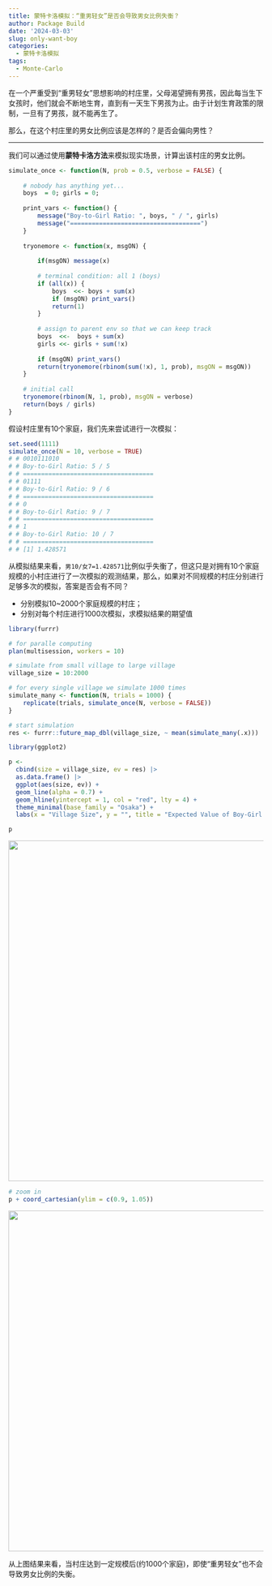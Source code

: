 ```yaml
---
title: 蒙特卡洛模拟：“重男轻女”是否会导致男女比例失衡？
author: Package Build
date: '2024-03-03'
slug: only-want-boy
categories:
  - 蒙特卡洛模拟
tags:
  - Monte-Carlo
---
```


在一个严重受到“重男轻女”思想影响的村庄里，父母渴望拥有男孩，因此每当生下女孩时，他们就会不断地生育，直到有一天生下男孩为止。由于计划生育政策的限制，一旦有了男孩，就不能再生了。

那么，在这个村庄里的男女比例应该是怎样的？是否会偏向男性？

---

我们可以通过使用**蒙特卡洛方法**来模拟现实场景，计算出该村庄的男女比例。


```r
simulate_once <- function(N, prob = 0.5, verbose = FALSE) {
    
    # nobody has anything yet...
    boys  = 0; girls = 0;
    
    print_vars <- function() {
        message("Boy-to-Girl Ratio: ", boys, " / ", girls)
        message("====================================")
    }
    
    tryonemore <- function(x, msgON) {
        
        if(msgON) message(x)
        
        # terminal condition: all 1 (boys)
        if (all(x)) {
            boys  <<- boys + sum(x)
            if (msgON) print_vars()
            return(1)
        }
        
        # assign to parent env so that we can keep track
        boys  <<-  boys + sum(x)
        girls <<- girls + sum(!x)
        
        if (msgON) print_vars()
        return(tryonemore(rbinom(sum(!x), 1, prob), msgON = msgON))
    }
    
    # initial call
    tryonemore(rbinom(N, 1, prob), msgON = verbose)
    return(boys / girls)
}
```

假设村庄里有10个家庭，我们先来尝试进行一次模拟：

```r
set.seed(1111)
simulate_once(N = 10, verbose = TRUE)
# # 0010111010
# # Boy-to-Girl Ratio: 5 / 5
# # ====================================
# # 01111
# # Boy-to-Girl Ratio: 9 / 6
# # ====================================
# # 0
# # Boy-to-Girl Ratio: 9 / 7
# # ====================================
# # 1
# # Boy-to-Girl Ratio: 10 / 7
# # ====================================
# # [1] 1.428571
```
从模拟结果来看，`男10/女7=1.428571`比例似乎失衡了，但这只是对拥有10个家庭规模的小村庄进行了一次模拟的观测结果，那么，如果对不同规模的村庄分别进行足够多次的模拟，答案是否会有不同？  

- 分别模拟10~2000个家庭规模的村庄；
- 分别对每个村庄进行1000次模拟，求模拟结果的期望值


```r
library(furrr)

# for paralle computing
plan(multisession, workers = 10)

# simulate from small village to large village
village_size = 10:2000

# for every single village we simulate 1000 times
simulate_many <- function(N, trials = 1000) {
    replicate(trials, simulate_once(N, verbose = FALSE))
}

# start simulation
res <- furrr::future_map_dbl(village_size, ~ mean(simulate_many(.x)))
```


```r
library(ggplot2)

p <- 
  cbind(size = village_size, ev = res) |>
  as.data.frame() |>
  ggplot(aes(size, ev)) + 
  geom_line(alpha = 0.7) + 
  geom_hline(yintercept = 1, col = "red", lty = 4) +
  theme_minimal(base_family = "Osaka") + 
  labs(x = "Village Size", y = "", title = "Expected Value of Boy-Girl Ratio")

p
```

<img src="{{< blogdown/postref >}}index.en_files/figure-html/unnamed-chunk-4-1.png" width="672" />

```r
# zoom in
p + coord_cartesian(ylim = c(0.9, 1.05))
```

<img src="{{< blogdown/postref >}}index.en_files/figure-html/unnamed-chunk-5-1.png" width="672" />

从上图结果来看，当村庄达到一定规模后(约1000个家庭)，即使“重男轻女”也不会导致男女比例的失衡。


